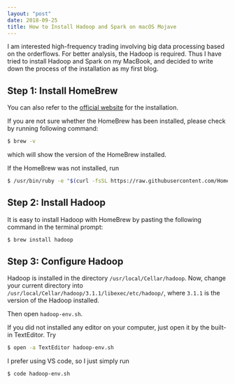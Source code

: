 ```yaml
---
layout: "post"
date: 2018-09-25
title: How to Install Hadoop and Spark on macOS Mojave
---
```



I am interested high-frequency trading involving big data processing based on the orderflows. For better analysis, the Hadoop is required. Thus I have tried to install Hadoop and Spark on my MacBook, and decided to write down the process of the installation as my first blog.

## Step 1: Install **HomeBrew**
You can also refer to the [official website](https://brew.sh) for the installation.

If you are not sure whether the HomeBrew has been installed, please check by running following command:

```bash
$ brew -v
```
which will show the version of the HomeBrew installed.

If the HomeBrew was not installed, run

```bash
$ /usr/bin/ruby -e "$(curl -fsSL https://raw.githubusercontent.com/Homebrew/install/master/install)"
```

## Step 2: Install **Hadoop**
It is easy to install Hadoop with HomeBrew by pasting the following command in the terminal prompt:

```bash
$ brew install hadoop
```

## Step 3: Configure Hadoop
Hadoop is installed in the directory ``/usr/local/Cellar/hadoop``. Now, change your current directory into ``/usr/local/Cellar/hadoop/3.1.1/libexec/etc/hadoop/``, where ``3.1.1`` is the version of the Hadoop installed.

Then open ``hadoop-env.sh``.

If you did not installed any editor on your computer, just open it by the built-in TextEditor. Try

```bash
$ open -a TextEditor hadoop-env.sh
```
I prefer using VS code, so I just simply run

```bash
$ code hadoop-env.sh
```